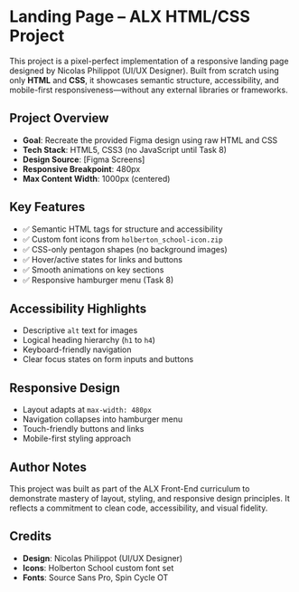 # Landing Page – ALX HTML/CSS Project

This project is a pixel-perfect implementation of a responsive landing page designed by Nicolas Philippot (UI/UX Designer). Built from scratch using only **HTML** and **CSS**, it showcases semantic structure, accessibility, and mobile-first responsiveness—without any external libraries or frameworks.

## Project Overview

- **Goal**: Recreate the provided Figma design using raw HTML and CSS
- **Tech Stack**: HTML5, CSS3 (no JavaScript until Task 8)
- **Design Source**: [Figma Screens]
- **Responsive Breakpoint**: 480px
- **Max Content Width**: 1000px (centered)

## Key Features

- ✅ Semantic HTML tags for structure and accessibility
- ✅ Custom font icons from `holberton_school-icon.zip`
- ✅ CSS-only pentagon shapes (no background images)
- ✅ Hover/active states for links and buttons
- ✅ Smooth animations on key sections
- ✅ Responsive hamburger menu (Task 8)


## Accessibility Highlights

- Descriptive `alt` text for images
- Logical heading hierarchy (`h1` to `h4`)
- Keyboard-friendly navigation
- Clear focus states on form inputs and buttons

## Responsive Design

- Layout adapts at `max-width: 480px`
- Navigation collapses into hamburger menu
- Touch-friendly buttons and links
- Mobile-first styling approach

## Author Notes

This project was built as part of the ALX Front-End curriculum to demonstrate mastery of layout, styling, and responsive design principles. It reflects a commitment to clean code, accessibility, and visual fidelity.

## Credits

- **Design**: Nicolas Philippot (UI/UX Designer)
- **Icons**: Holberton School custom font set
- **Fonts**: Source Sans Pro, Spin Cycle OT